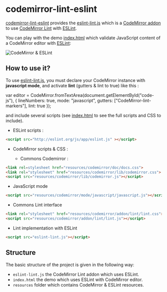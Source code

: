 # codemirror-lint-eslint

[codemirror-lint-eslint](https://github.com/angelozerr/codemirror-lint-eslint) provides the [eslint-lint.js](https://github.com/angelozerr/codemirror-lint-eslint/blob/master/eslint-lint.js) which is a [CodeMirror addon](http://codemirror.net/doc/manual.html#addons) 
to use [CodeMirror Lint](http://codemirror.net/addon/lint/lint.js) with [ESLint](https://github.com/eslint/eslint).

You can play with the demo [index.html](https://github.com/angelozerr/codemirror-lint-eslint/blob/master/index.html) which validate JavaScript content of a CodeMirror editor with [ESLint](https://github.com/eslint/eslint):

![CodeMirror & ESLint](https://github.com/angelozerr/codemirror-lint-eslint/wiki/images/CodeMirrorESLint.png)

## How to use it?

To use [eslint-lint.js](https://github.com/angelozerr/codemirror-lint-eslint/blob/master/eslint-lint.js), you must declare your CodeMirror instance with 
**javascript mode**, and activate **lint** (gutters & lint to true) like this :

var editor = CodeMirror.fromTextArea(document.getElementById("code-js"), {
    lineNumbers: true,
    mode: "javascript",
    gutters: ["CodeMirror-lint-markers"],
    lint: true
});
  
and include several scripts (see [index.html](https://github.com/angelozerr/codemirror-lint-eslint/blob/master/index.html) to see the full scripts and CSS to include).

* ESLint scripts :

```html 
<script src="http://eslint.org/js/app/eslint.js" ></script> 
```

* CodeMirror scripts & CSS :
  
  * Commons Codemirror : 

```html
<link rel=stylesheet href="resources/codemirror/doc/docs.css">
<link rel="stylesheet" href="resources/codemirror/lib/codemirror.css">
<script src="resources/codemirror/lib/codemirror.js"></script>
```

  * JavaScript mode 
 
 ```html
<script src="resources/codemirror/mode/javascript/javascript.js"></script> 
 ```
 
  * Commons Lint interface
 
 ```html
<link rel="stylesheet" href="resources/codemirror/addon/lint/lint.css">
<script src="resources/codemirror/addon/lint/lint.js"></script> 
 ```
 
  * Lint implementation with ESLint
 
 ```html
<script src="eslint-lint.js"></script>
 ```

## Structure

The basic structure of the project is given in the following way:

* `eslint-lint.js` the CodeMirror Lint addon which uses ESLint.
* `index.html` the demo which uses ESLint with CodeMirror editor.
* `resources` folder which contains CodeMirror & ESLint resources.


